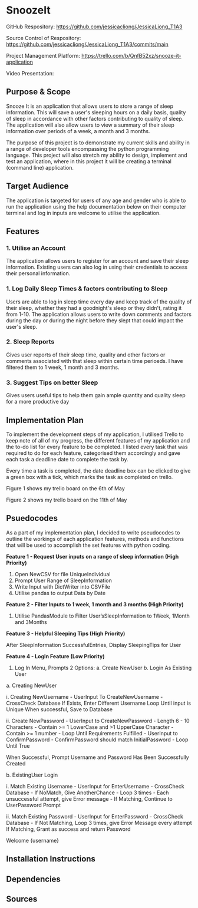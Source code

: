# SnoozeIt

GitHub Respository: https://github.com/jessicacliong/JessicaLiong_T1A3

Source Control of Respository: https://github.com/jessicacliong/JessicaLiong_T1A3/commits/main

Project Management Platform: https://trello.com/b/QnfB52xz/snooze-it-application

Video Presentation:


## Purpose & Scope
Snooze It is an application that allows users to store a range of sleep information. This will save a user's sleeping hours on a daily basis, quality of sleep in accordance with other factors contributing to quality of sleep. The application will also allow users to view a summary of their sleep information over periods of a week, a month and 3 months.

The purpose of this project is to demonstrate my current skills and ability in a range of developer tools encompassing the python programming language. 
This project will also stretch my ability to design, implement and test an application, where in this project it will be creating a terminal (command line) application. 

## Target Audience
The application is targeted for users of any age and gender who is able to run the application using the help documentation below on their computer terminal and log in inputs are welcome to utilise the application. 

## Features

### 1. Utilise an Account
The application allows users to register for an account and save their sleep information. 
Existing users can also log in using their credentials to access their personal information.  

### 1. Log Daily Sleep Times & factors contributing to Sleep
Users are able to log in sleep time every day and keep track of the quality of their sleep, whether they had a goodnight's sleep or they didn't, rating it from 1-10.
The application allows users to write down comments and factors during the day or during the night before they slept that could impact the user's sleep.

### 2. Sleep Reports
Gives user reports of their sleep time, quality and other factors or comments associated with that sleep within certain time perioeds. I have filtered them to 1 week, 1 month and 3 months.

### 3. Suggest Tips on better Sleep
Gives users useful tips to help them gain ample quantity and quality sleep for a more productive day 

## Implementation Plan

To implement the development steps of my application, I utilised Trello to keep note of all of my progress, the different features of my application and the to-do list for every feature to be completed. I listed every task that was required to do for each feature, categorised them accordingly and gave each task a deadline date to complete the task by.  

Every time a task is completed, the date deadline box can be clicked to give a green box with a tick, which marks the task as completed on trello. 

Figure 1 shows my trello board on the 6th of May


Figure 2 shows my trello board on the 11th of May


## Psuedocodes

As a part of my implementation plan, I decided to write pseudocodes to outline the workings of each application features, methods and functions that will be used to accomplish the set features with python coding.

__Feature 1 - Request User inputs on a range of sleep information (High Priority)__

1. Open NewCSV for file UniqueIndividual
2. Prompt User Range of SleepInformation
3. Write Input with DictWriter into CSVFile
4. Utilise pandas to output Data by Date

__Feature 2 - Filter Inputs to 1 week, 1 month and 3 months (High Priority)__

1. Utilise PandasModule to Filter User’sSleepInformation to 1Week, 1Month and 3Months


__Feature 3 - Helpful Sleeping Tips (High Priority)__

After SleepInformation SuccessfulEntries, Display SleepingTips for User

__Feature 4 - LogIn Feature (Low Priority)__  
1. Log In Menu, Prompts 2 Options:
	a. Create NewUser
	b. Login As Existing User

a. Creating NewUser

i. Creating NewUsername
    - UserInput To CreateNewUsername
    - CrossCheck Database 
      	If Exists, Enter Different Username
      Loop Until input is Unique
 When successful, Save to Database

ii. Create NewPassword 
    - UserInput to CreateNewPassword
        - Length 6 - 10 Characters
        - Contain >= 1 LowerCase and >1 UpperCase Character
        - Contain >= 1 number
      - Loop Until Requirements Fulfilled
    - UserInput to ConfirmPassword
        - ConfirmPassword should match InitialPassword
      - Loop Until True

  When Successful, Prompt Username and Password Has Been Successfully Created

b. ExistingUser Login

i. Match Existing Username
	- UserInput for EnterUsername
	- CrossCheck Database
		- If NoMatch, Give AnotherChance
			- Loop 3 times
			- Each unsuccessful attempt, give Error message
		- If Matching, Continue to UserPassword Prompt

ii. Match Existing Password
	- UserInput for EnterPassword
	- CrossCheck Database
		- If Not Matching, 
			Loop 3 times, give Error Message every attempt
		If Matching, 
			Grant as success and return Password 

Welcome {username}

## Installation Instructions

## Dependencies

## Sources
